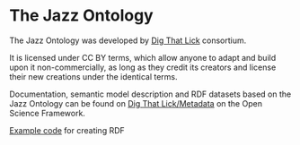 # The Jazz Ontology

The Jazz Ontology was developed by [Dig That Lick](http://dig-that-lick.eecs.qmul.ac.uk/index.html) consortium. 

It is licensed under CC BY terms, which allow anyone to adapt and build upon it non-commercially, as long as they credit 
its creators and license their new creations under the identical terms. 

Documentation, semantic model description and RDF datasets based on the Jazz Ontology can be found on [Dig That Lick/Metadata](https://osf.io/rqk7z/) on the Open Science Framework.

[Example code](https://github.com/ppquadrat/DigThatLick) for creating RDF

